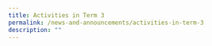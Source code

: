 ```yaml
---
title: Activities in Term 3
permalink: /news-and-announcements/activities-in-term-3
description: ""
---
```

